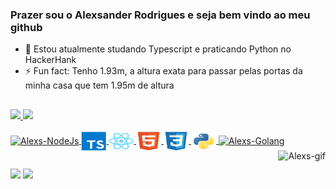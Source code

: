 ### Prazer sou o Alexsander Rodrigues e seja bem vindo ao meu github

- 🌱 Estou atualmente studando Typescript e praticando Python no HackerHank
- ⚡ Fun fact: Tenho 1.93m, a altura exata para passar pelas portas da minha casa que tem 1.95m de altura


##

<div>
  <a href="https://github.com/Alexsander-Espindola">
  <img height="180em" src="https://github-readme-stats.vercel.app/api?username=Alexsander-Espindola&show_icons=true&theme=gruvbox&include_all_commits=true&count_private=true"/>
  <img height="180em" src="https://github-readme-stats.vercel.app/api/top-langs/?username=Alexsander-Espindola&layout=compact&langs_count=16&theme=gruvbox"/>
</div>
 
<div style="display: inline_block"><br>
<img align="center" alt="Alexs-NodeJs" height="30" width="40" src="https://cdn.jsdelivr.net/gh/devicons/devicon/icons/nodejs/nodejs-original.svg">
<img align="center" alt="Alexs-Ts" height="30" width="40" src="https://raw.githubusercontent.com/devicons/devicon/master/icons/typescript/typescript-plain.svg">
<img align="center" alt="Alexs-React" height="30" width="40" src="https://raw.githubusercontent.com/devicons/devicon/master/icons/react/react-original.svg">
<img align="center" alt="Alexs-HTML" height="30" width="40" src="https://raw.githubusercontent.com/devicons/devicon/master/icons/html5/html5-original.svg">
<img align="center" alt="Alexs-CSS" height="30" width="40" src="https://raw.githubusercontent.com/devicons/devicon/master/icons/css3/css3-original.svg">
<img align="center" alt="Alexs-Python" height="30" width="40" src="https://raw.githubusercontent.com/devicons/devicon/master/icons/python/python-original.svg">
<img align="center" alt="Alexs-Golang" height="30" width="40" src="https://cdn.jsdelivr.net/gh/devicons/devicon/icons/go/go-original.svg">
<img align="right" alt="Alexs-gif" src="https://cdn.discordapp.com/attachments/795358919417397249/825430589581688872/hi.gif">
</div>

##
<a href="https://www.linkedin.com/in/alexsander-rodrigues99366/" target="_blank"><img src="https://img.shields.io/badge/-LinkedIn-%230077B5?style=for-the-badge&logo=linkedin&logoColor=white" target="_blank"></a> 
  <a href = "Alexsander81002745@gmail.com"><img src="https://img.shields.io/badge/-Gmail-%23333?style=for-the-badge&logo=gmail&logoColor=white" target="_blank"></a>
</div>

<!--

**Alexsander-Espindola/Alexsander-Espindola** is a ✨ _special_ ✨ repository because its `README.md` (this file) appears on your GitHub profile.

Here are some ideas to get you started:

- 🔭 I’m currently working on ...
- 🌱 I’m currently learning ...
- 👯 I’m looking to collaborate on ...
- 🤔 I’m looking for help with ...
- 💬 Ask me about ...
- 📫 How to reach me: ...
- 😄 Pronouns: ...
- ⚡ Fun fact: ...
-->

